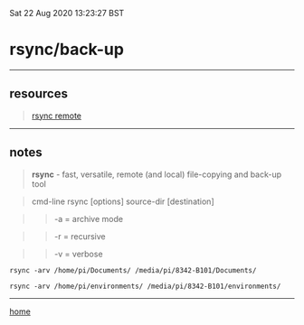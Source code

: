 Sat 22 Aug 2020 13:23:27 BST

# rsync/back-up

____

## resources

> [rsync remote](./rsync-remote.md)
___

## notes

> **rsync** - fast, versatile, remote (and local) file-copying and back-up tool

> cmd-line rsync [options] source-dir [destination] 

>> -a = archive mode 

>> -r = recursive 

>> -v = verbose

    rsync -arv /home/pi/Documents/ /media/pi/8342-B101/Documents/    

    rsync -arv /home/pi/environments/ /media/pi/8342-B101/environments/

____

[home](./home.md)
